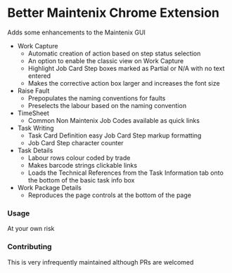 # Better Maintenix Chrome Extension
Adds some enhancements to the Maintenix GUI
- Work Capture
    - Automatic creation of action based on step status selection
    - An option to enable the classic view on Work Capture
    - Highlight Job Card Step boxes marked as Partial or N/A with no text entered
    - Makes the corrective action box larger and increases the font size
- Raise Fault
    - Prepopulates the naming conventions for faults
    - Preselects the labour based on the naming convention
- TimeSheet
    - Common Non Maintenix Job Codes available as quick links
- Task Writing
    - Task Card Definition easy Job Card Step markup formatting
    - Job Card Step character counter
- Task Details
    - Labour rows colour coded by trade
    - Makes barcode strings clickable links
    - Loads the Technical References from the Task Information tab onto the bottom of the basic task info box
- Work Package Details
    - Reproduces the page controls at the bottom of the page

### Usage
At your own risk


### Contributing
This is very infrequently maintained although PRs are welcomed
